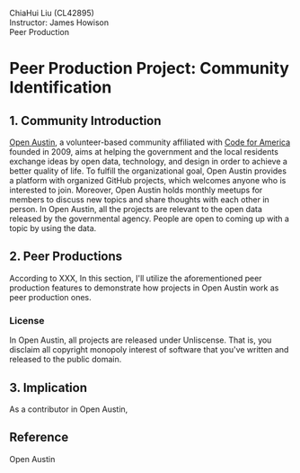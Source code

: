 ChiaHui Liu (CL42895) <br>
Instructor: James Howison<br>
Peer Production<br>
# Peer Production Project: Community Identification
## 1. Community Introduction
[Open Austin](https://www.open-austin.org/), a volunteer-based community affiliated with [Code for America](https://www.codeforamerica.org/) founded in 2009, aims at helping the government and the local residents exchange ideas by open data, technology, and design in order to achieve a better quality of life. To fulfill the organizational goal, Open Austin provides a platform with organized GitHub projects, which welcomes anyone who is interested to join. Moreover, Open Austin holds monthly meetups for members to discuss new topics and share thoughts with each other in person.
In Open Austin, all the projects are relevant to the open data released by the governmental agency. People are open to coming up with a topic by using the data.

## 2. Peer Productions
According to XXX, In this section, I'll utilize the aforementioned peer production features to demonstrate how projects in Open Austin work as peer production ones.

### License
In Open Austin, all projects are released under Unliscense. That is, you disclaim all copyright monopoly interest of software that you've written and released to the public domain.

## 3. Implication
As a contributor in Open Austin,
## Reference
Open Austin
